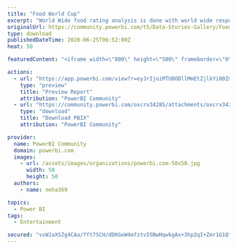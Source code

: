 ```yaml
---
title: "Food World Cup"
excerpt: "World Wide food rating analysis is done with world wide respondants who als have rated themselves in Food expertise. Data source - Github"
originalUrl: https://community.powerbi.com/t5/Data-Stories-Gallery/Food-World-Cup/m-p/1182608
type: download
publishedDateTime: 2020-06-25T06:52:00Z
heat: 50

featuredContent: "<iframe width=\"800\" height=\"500\" frameborder=\"0\" src=\"https://app.powerbi.com/view?r=eyJrIjoiMTU0ODllMmEtZjlkYi00ZmE4LTlmMzktZGU3NzdiOWUzNDQ2IiwidCI6Ijg0MmU0ZTBlLTFjNjMtNDE0Ny1iNWJjLTJiOGJhZWQyZjk5OCJ9\"></iframe>"

actions:
  - url: "https://app.powerbi.com/view?r=eyJrIjoiMTU0ODllMmEtZjlkYi00ZmE4LTlmMzktZGU3NzdiOWUzNDQ2IiwidCI6Ijg0MmU0ZTBlLTFjNjMtNDE0Ny1iNWJjLTJiOGJhZWQyZjk5OCJ9"
    type: "preview"
    title: "Preview Report"
    attribution: "PowerBI Community"
  - url: "https://community.powerbi.com/oxcrx34285/attachments/oxcrx34285/DataStoriesGallery/4149/1/Food%20world%20cup.pbix"
    type: "download"
    title: "Download PBIX"
    attribution: "PowerBI Community"

provider:
  name: PowerBI Community
  domain: powerbi.com
  images:
    - url: /assets/images/organizations/powerbi.com-50x50.jpg
      width: 50
      height: 50
  authors:
    - name: neha369

topics:
  - Power BI
tags:
  - Entertainment

secured: "vsWJaXSZg4CAa/fft7SCH/dDKGeW4mfztv55NwHqwkgAx+3hp2qI+Zmr1G1QteGJRjMoy8UNW1km6JQb+0A7SF6kTXWvucV2iBuQ/IhAQHQglH6Hd/zaL6pXNEAdpTphwyDNioDrS9yz0ICztAwjfdoEtH7qe3DdOWSTZ2YuFsKNrttxz0OmGzda5NIfzPPzN8a6og25Pggrzbx0G7yAEsZNu2AmHdQPU3eaJhjG8C3y/ez/z5wuvvOU3EzV4ErVGV3QOdYp/pqiuxbpfoty0CnYd/EaOalwCYh61MtD3FrDIHIdwaaiO4iBolFBK/XNdWBrFKFnwf3qykXivRMD0O39SPXigwFpGupSTXy1jEjF1RbeukZAXziouJpboAlrkGN6roaVIeLlm/VTyzTdEA==;OFfiNkcjm1iVnJVrKwUsTg=="
---
```



